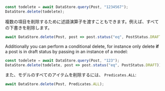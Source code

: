 ```js
const todelete = await DataStore.query(Post, "1234567");
DataStore.delete(todelete);
```

複数の項目を削除するために述語演算子を渡すこともできます。例えば、すべての下書きを削除します。

```js
await DataStore.delete(Post, post => post.status("eq", PostStatus.DRAFT));
```

Additionally you can perform a conditional delete, for instance only delete **if** a post is in draft status by passing in an instance of a model:

```js
const todelete = await DataStore.query(Post, "123");
DataStore.delete(todelete, post => post.status("eq", PostStatus.DRAFT));
```

また、モデルのすべてのアイテムを削除するには、 `Predicates.ALL`:

```js
await DataStore.delete(Post, Predicates.ALL);
```
